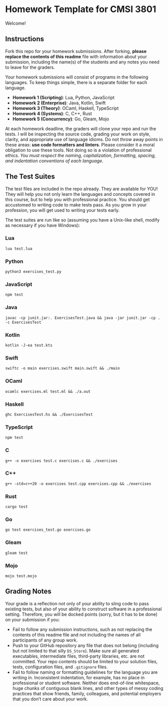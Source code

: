 # Homework Template for CMSI 3801

Welcome!

## Instructions

Fork this repo for your homework submissions. After forking, **please replace the contents of this readme** file with information about your submission, including the name(s) of the students and any notes you need to leave for the graders.

Your homework submissions will consist of programs in the following languages. To keep things simple, there is a separate folder for each language.

- **Homework 1 (Scripting)**: Lua, Python, JavaScript
- **Homework 2 (Enterprise)**: Java, Kotlin, Swift
- **Homework 3 (Theory)**: OCaml, Haskell, TypeScript
- **Homework 4 (Systems)**: C, C++, Rust
- **Homework 5 (Concurrency)**: Go, Gleam, Mojo

At each homework deadline, the graders will clone your repo and run the tests. I will be inspecting the source code, grading your work on style, clarity, and appropriate use of language idioms. Do not throw away points in these areas: **use code formatters and linters**. Please consider it a moral obligation to use these tools. Not doing so is a violation of professional ethics. _You must respect the naming, capitalization, formatting, spacing, and indentation conventions of each language_.

## The Test Suites

The test files are included in the repo already. They are available for YOU! They will help you not only learn the languages and concepts covered in this course, but to help you with professional practice. You should get accustomed to writing code to make tests pass. As you grow in your profession, you will get used to writing your tests early.

The test suites are run like so (assuming you have a Unix-like shell, modify as necessary if you have Windows):

### Lua

```
lua test.lua
```

### Python

```
python3 exercises_test.py
```

### JavaScript

```
npm test
```

### Java

```
javac -cp junit.jar:. ExercisesTest.java && java -jar junit.jar -cp . -c ExercisesTest
```

### Kotlin

```
kotlin -J-ea test.kts
```

### Swift

```
swiftc -o main exercises.swift main.swift && ./main
```

### OCaml

```
ocamlc exercises.ml test.ml && ./a.out
```

### Haskell

```
ghc ExercisesTest.hs && ./ExercisesTest
```

### TypeScript

```
npm test
```

### C

```
g++ -o exercises test.c exercises.c && ./exercises
```

### C++

```
g++ -std=c++20 -o exercises test.cpp exercises.cpp && ./exercises
```

### Rust

```
cargo test
```

### Go

```
go test exercises_test.go exercises.go
```

### Gleam

```
gleam test
```

### Mojo

```
mojo test.mojo
```

## Grading Notes

Your grade is a reflection not only of your ability to sling code to pass existing tests, but also of your ability to construct software in a professional setting. Therefore, you will be docked points (sorry, but it has to be done) on your submission if you:

- Fail to follow any submission instructions, such as not replacing the contents of this readme file and not including the names of all participants of any group work.
- Push to your GitHub repository any file that does not belong (including but not limited to that silly `DS_Store`). Make sure all generated executables, intermediate files, third-party libraries, etc. are not committed. Your repo contents should be limited to your solution files, tests, configuration files, and `.gitignore` files.
- Fail to follow naming or formatting guidelines for the language you are writing in. Inconsistent indentation, for example, has no place in professional or student software. Neither does end-of-line whitespace, huge chunks of contiguous blank lines, and other types of messy coding practices that show friends, family, colleagues, and potential employers that you don’t care about your work.
